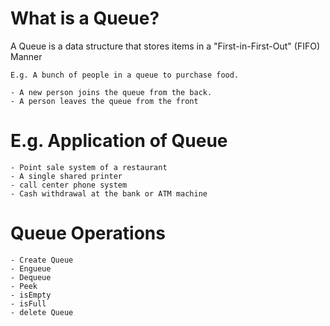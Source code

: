 # What is a Queue?
  A Queue is a data structure that stores items in a "First-in-First-Out" (FIFO) Manner

    E.g. A bunch of people in a queue to purchase food.

    - A new person joins the queue from the back.
    - A person leaves the queue from the front

# E.g. Application of Queue
    - Point sale system of a restaurant
    - A single shared printer
    - call center phone system
    - Cash withdrawal at the bank or ATM machine

# Queue Operations
    - Create Queue
    - Engueue
    - Dequeue
    - Peek
    - isEmpty
    - isFull
    - delete Queue


